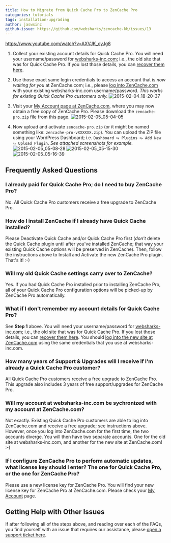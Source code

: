 ```yaml
---
title: How to Migrate from Quick Cache Pro to ZenCache Pro
categories: tutorials
tags: installation-upgrading
author: jaswsinc
github-issue: https://github.com/websharks/zencache-kb/issues/13
---
```


https://www.youtube.com/watch?v=AXVJK_oyJg8

1. Collect your existing account details for Quick Cache Pro. You will need your username/password for [websharks-inc.com](http://www.websharks-inc.com/); i.e., the old site that was for Quick Cache Pro. If you lost those details, you can [recover them here](https://www.websharks-inc.com/wp-login.php?action=lostpassword).

2. Use those exact same login credentials to access an account that is _now waiting for you_ at ZenCache.com; i.e., please [log into ZenCache.com](https://zencache.com/wp-login.php) with your existing websharks-inc.com username/password. _This works for existing Quick Cache Pro customers only._ ![2015-02-04_18-20-37](https://cloud.githubusercontent.com/assets/1563559/6054499/92df2702-ac9a-11e4-8b91-c1a85a1f4d5c.png)

3. Visit your [My Account page at ZenCache.com](http://zencache.com/account/), where you may now obtain a free copy of ZenCache Pro. Please download the `zencache-pro.zip` file from this page. ![2015-02-05_05-04-05](https://cloud.githubusercontent.com/assets/1563559/6061450/795993b2-acf4-11e4-802e-5d969a651662.png)

4. Now upload and activate `zencache-pro.zip` (or it might be named something like: `zencache-pro-vXXXXXX.zip`). You can upload the ZIP file using your WordPress Dashboard; i.e. `Dashboard ⥱ Plugins ⥱ Add New ⥱ Upload Plugin`. _See attached screenshots for example._ 
![2015-02-05_05-08-28](https://cloud.githubusercontent.com/assets/1563559/6061535/11454c70-acf5-11e4-8439-2fcd036da63b.png)  ![2015-02-05_05-15-30](https://cloud.githubusercontent.com/assets/1563559/6061673/0e38bbb0-acf6-11e4-8cfd-eab2e564583a.png) ![2015-02-05_05-16-39](https://cloud.githubusercontent.com/assets/1563559/6061701/39386180-acf6-11e4-904a-57ae77088b55.png)


## Frequently Asked Questions

### I already paid for Quick Cache Pro; do I need to buy ZenCache Pro?

No. All Quick Cache Pro customers receive a free upgrade to ZenCache Pro.

### How do I install ZenCache if I already have Quick Cache installed?

Please Deactivate Quick Cache and/or Quick Cache Pro first (_don't_ delete the Quick Cache plugin until after you've installed ZenCache; that way your existing Quick Cache options will be preserved in ZenCache). Then, follow the instructions above to Install and Activate the new ZenCache Pro plugin. That's it! :-)

### Will my old Quick Cache settings carry over to ZenCache?

Yes. If you had Quick Cache Pro installed prior to installing ZenCache Pro, all of your Quick Cache Pro configuration options will be picked-up by ZenCache Pro automatically.

### What if I don't remember my account details for Quick Cache Pro?

See **Step 1** above. You will need your username/password for [websharks-inc.com](http://www.websharks-inc.com/); i.e., the old site that was for Quick Cache Pro. If you lost those details, you can [recover them here](https://www.websharks-inc.com/wp-login.php?action=lostpassword). You should [log into the new site at ZenCache.com](https://zencache.com/wp-login.php) using the same credentials that you use at websharks-inc.com.

### How many years of Support & Upgrades will I receive if I'm already a Quick Cache Pro customer?

All Quick Cache Pro customers receive a free upgrade to ZenCache Pro. This upgrade also includes 3 years of free support/upgrades for ZenCache Pro.

### Will my account at websharks-inc.com be sychronized with my account at ZenCache.com?

Not exactly. Existing Quick Cache Pro customers are able to log into ZenCache.com and receive a free upgrade; see instructions above. However, once you log into ZenCache.com for the first time, the two accounts diverge. You will then have two separate accounts. One for the old site at websharks-inc.com, and another for the new site at ZenCache.com! :-)

### If I configure ZenCache Pro to perform automatic updates, what license key should I enter? The one for Quick Cache Pro, or the one for ZenCache Pro?

Please use a new license key for ZenCache Pro. You will find your new license key for ZenCache Pro at ZenCache.com. Please check your [My Account](http://zencache.com/account/) page.

## Getting Help with Other Issues

If after following all of the steps above, and reading over each of the FAQs, you find yourself with an issue that requires our assistance, please [open a support ticket here](http://zencache.com/support/).
